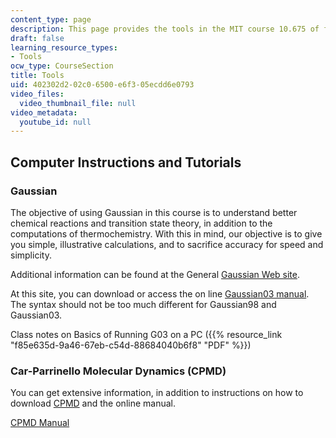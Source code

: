 ```yaml
---
content_type: page
description: This page provides the tools in the MIT course 10.675 of fall 2004.
draft: false
learning_resource_types:
- Tools
ocw_type: CourseSection
title: Tools
uid: 402302d2-02c0-6500-e6f3-05ecdd6e0793
video_files:
  video_thumbnail_file: null
video_metadata:
  youtube_id: null
---
```

## Computer Instructions and Tutorials

### Gaussian

The objective of using Gaussian in this course is to understand better chemical reactions and transition state theory, in addition to the computations of thermochemistry. With this in mind, our objective is to give you simple, illustrative calculations, and to sacrifice accuracy for speed and simplicity.

Additional information can be found at the General [Gaussian Web site](http://www.gaussian.com/).

At this site, you can download or access the on line [Gaussian03 manual](https://wanglab.hosted.uark.edu/g03guide/G03Guide/www.gaussian.com/g_ur/g03mantop.htm). The syntax should not be too much different for Gaussian98 and Gaussian03.

Class notes on Basics of Running G03 on a PC ({{% resource_link "f85e635d-9a46-67eb-c54d-88684040b6f8" "PDF" %}})

### Car-Parrinello Molecular Dynamics (CPMD)

You can get extensive information, in addition to instructions on how to download [CPMD](https://github.com/CPMD-code) and the online manual.

[CPMD Manual](https://www.cpmd.org/wordpress/CPMD/getFile.php?file=manual.pdf)